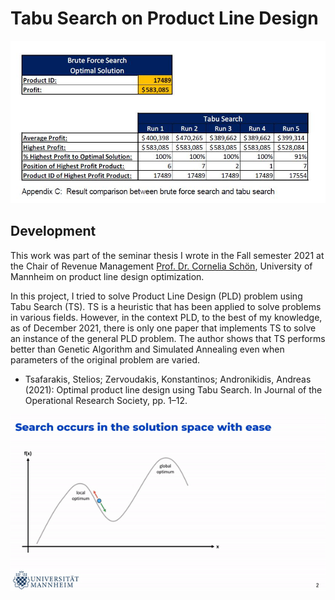 # Tabu Search on Product Line Design

![](images/Brute%20Force%20versus%20Tabu%20Search.JPG)

## Development
This work was part of the seminar thesis I wrote in the Fall semester 2021 at the Chair of Revenue Management [Prof. Dr. Cornelia Schön](https://www.bwl.uni-mannheim.de/schoen/ "Prof. Dr. Cornelia Schön"), University of Mannheim on product line design optimization. 

In this project, I tried to solve Product Line Design (PLD) problem using Tabu Search (TS). TS is a heuristic that has been applied to solve problems in various fields. However, in the context PLD, to the best of my knowledge, as of December 2021, there is only one paper that implements TS to solve an instance of the general PLD problem. The author shows that TS performs better than Genetic Algorithm and Simulated Annealing even when parameters of the original problem are varied.
* Tsafarakis, Stelios; Zervoudakis, Konstantinos; Andronikidis, Andreas (2021): Optimal product line design using Tabu Search. In Journal of the Operational Research Society, pp. 1–12.

![](images/Tabu%20Search%202D%20Demonstration.GIF)
